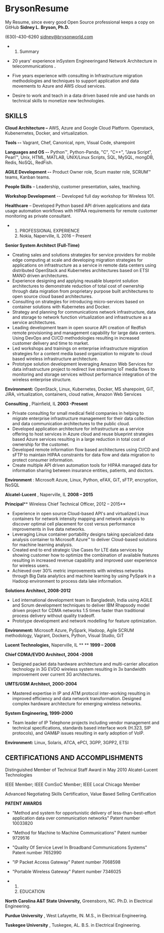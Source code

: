 # BrysonResume
My Resume, since every good Open Source professional keeps a copy on GitHub
**Sidney L.**  **Bryson, Ph.D.**

(630)-430-6260 sidney@brysonworld.com

-
  1. ​Summary

- 20 years&#39; experience inSystem Engineeringand Network Architecture in telecommunications **.**
- Five years experience with consulting in Infrastructure migration methodologies and techniques to support application and data movements to Azure and AWS cloud services.
- Desire to work and teach in a data driven based role and use hands on technical skills to monetize new technologies.

## SKILLS

**Cloud Architecture –** AWS, Azure and Google Cloud Platform. Openstack, Kubenernetes, Docker, and virtualization.

**Tools --** Vagrant, Chef, Canonical, npm, Visual Code, sharepoint

**Languages and OS --** Python™, Python-Panda, &quot;C&quot;, &quot;C++&quot;, &quot;Java Script&quot;, Pearl™, Unix, HTML, MATLAB, UNIX/Linux Scripts, SQL, MySQL, mongDB, Redis, NoSQL, RedFish.

**AGILE Development --** Product Owner role, Scum master role, SCRUM™ teams, Kanban teams.

**People Skills** – Leadership, customer presentation, sales, teaching.

**Workshop Development** -- Developed full day workshop for Wireless 101.

**Healthcare** – Developed Python based API driven applications and data usage automation workflows with HIPAA requirements for remote customer monitoring as private consultant.

-
  1. ​PROFESSIONAL EXPERIENCE
  2. ​Nokia, Naperville, IL                                                                                                                                      2016 – Present

**Senior System Architect (Full-Time)**

- Creating sales and solutions strategies for service providers for mobile edge computing at scale and developing migration strategies for applications on infrastructure as a service in remote data centers using distributed OpenStack and Kubernetes architectures based on ETSI MANO driven architectures.
- Experience designing and applying reusable blueprint solution architectures to demonstrate reduction of total cost of ownership through data migration from proprietary purpose built architectures to open source cloud based architectures.
- Consulting on strategies for introducing micro-services based on container solutions with Kubernetes and Docker.
- Strategy and planning for communications network infrastructure, data and storage to network function virtualization and infrastructure as a service architectures.
- Leading development team in open source API creation of Redfish remote provisioning and management capability for large data centers.  Using DevOps and CI/CD methodologies resulting in increased customer delivery and time to market.
- Led workshops and trainings on enterprise infrastructure migration strategies for a content media based organization to migrate to cloud based wireless infrastructure architecture.
- Prototype solution development leveraging Amazon Web Services for data infrastructure project to redirect live streaming IoT media flows to monitoring and storage services without performance integration of the wireless enterprise structure.

**Environment:** OpenStack, Linux, Kubernetes, Docker, MS sharepoint, GiT, JiRA, virtualization, containers, cloud native, Amazon Web Services

**Consulting** , Plainfield, IL        **2003 -Present**

- Private consulting for small medical field companies in helping to migrate enterprise infrastructure management for their data collection and data communication architectures to the public cloud.
- Developed application architecture for infrastructure as a service offering to host services in Azure cloud and reuse blueprint strategies based Azure services resulting in a large reduction in total cost of ownership for the customer.
- Developed remote information flow based architectures using CI/CD and sFTP to maintain HIPAA constraints for data flow and data migration to protect consumer information.
- Create multiple API driven automation tools for HIPAA managed data for information sharing between insurance entities, patients, and doctors.

**Environment** : Microsoft Azure, Linux, Python, eFAX, GiT, sFTP, encryption, NoSQL

**Alcatel-Lucent** , Naperville, IL        **2008 – 2015**

**Principal**** Wireless Chief Technical Officer, 2012 – 2015**

- Experience in open source Cloud-based API&#39;s and virtualized Linux containers for network intensity mapping and network analysis to discover optimal cell placement for cost versus performance improvements in live data networks.
- Leveraging Linux container portability designs taking specialized data analysis container to Microsoft Azure™ to deliver Cloud-based solutions for machine learning analysis.
- Created end to end strategic Use Cases for LTE data services by showing customer how to optimize the combination of available features resulting in increased revenue capability and improved user experience for wireless users.
- Achieved over 30% metric improvements with wireless networks through Big Data analytics and machine learning by using PySpark in a Hadoop environment to process data lake information.

**Solutions Architect, 2008-2012**

- Led international development team in Bangladesh, India using AGILE and Scrum development techniques to deliver IBM Rhapsody model driven project for CDMA networks 1.5 times faster than traditional process delivery without quality tradeoff.
- Prototype development and network modelling for feature optimization.

**Environment:** Microsoft Azure, PySpark, Hadoop, Agile SCRUM methodology, Vagrant, Dockers, Python, Visual Studio, GiT

**Lucent Technologies,** Naperville, IL **       **  **1999 – 2008**

**Chief CDMA/EVDO Architect, 2004 -2008**

- Designed packet data hardware architecture and multi-carrier allocation technology in 3G EVDO wireless system resulting in 3x bandwidth improvement over current 3G architectures.

**UMTS/GSM Architect,         2000-2004**

- Mastered expertise in IP and ATM protocol inter-working resulting in improved efficiency and data network transformation. Designed complex hardware architecture for emerging wireless networks.

**System Engineering,        1999-2000**

- Team leader of IP Telephone projects including vendor management and technical specifications, standards based interface work (H.323, SIP protocols), and OAM&amp;P issues resulting in early adoption of VoIP.

**Environment:** Linux, Solaris, ATCA, ePCI, 3GPP, 3GPP2, ETSI

## CERTIFICATIONS AND ACCOMPLISHMENTS

Distinguished Member of Technical Staff Award in May 2010 Alcatel-Lucent Technologies

IEEE Member; IEEE ComSoC Member; IEEE Local Chicago Member

Advanced Negotiating Skills Certification, Value Based Selling Certification

**PATENT AWARDS**

- &quot;Method and system for opportunistic delivery of less-than-best-effort application data over communication networks&quot; Patent number 10033820
- &quot;Method for Machine to Machine Communications&quot; Patent number 9729516
- &quot;Quality Of Service Level In Broadband Communications Systems&quot; Patent number 7652990
- &quot;IP Packet Access Gateway&quot; Patent number 7068598
- &quot;Portable Wireless Gateway&quot; Patent number 7346025

-
  1. ​
  2. ​EDUCATION

**North Carolina A&amp;T State University,** Greensboro, NC. Ph.D. in Electrical Engineering.

**Purdue University** , West Lafayette, IN. M.S., in Electrical Engineering.

**Tuskegee University** , Tuskegee, AL.  B.S. in Electrical Engineering.
